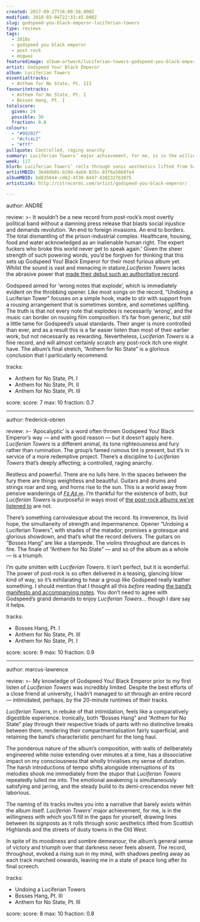 ```yaml
---
created: 2017-09-27T16:00:58.000Z
modified: 2018-03-04T22:33:45.000Z
slug: godspeed-you-black-emperor-luciferian-towers
type: reviews
tags:
  - 2010s
  - godspeed you black emperor
  - post rock
  - mogwai
featuredimage: album-artwork/luciferian-towers-godspeed-you-black-emperor.jpg
artist: Godspeed You! Black Emperor
album: Luciferian Towers
essentialtracks:
  - Anthem for No State, Pt. III
favouritetracks:
  - Anthem for No State, Pt. I
  - Bosses Hang, Pt. I
totalscore:
  given: 24
  possible: 30
  fraction: 0.8
colours:
  - "#99202f"
  - "#cfc4c2"
  - "#fff"
pullquote: Controlled, raging anarchy
summary: Luciferian Towers’ major achievement, for me, is in the willingness with which you’ll fill in the gaps for yourself, drawing lines between its signposts as it rolls through sonic aesthetics lifted from Scottish Highlands and the streets of dusty towns in the Old West.
week: 117
blurb: Luciferian Towers’ rolls through sonic aesthetics lifted from Scottish Highlands and the streets of dusty towns in the Old West, inviting listeners to fill in the gaps.
artistMBID: 3648db01-b29d-4ab9-835c-83f6a5068fe4
albumMBID: bd835044-cd62-4f30-8447-438232763075
artistLink: http://cstrecords.com/artist/godspeed-you-black-emperor/

---
```


author: ANDRÉ

review: >-
  It wouldn’t be a new record from post-rock’s most overtly political band without a damning press release that blasts social injustice and demands revolution. ‘An end to foreign invasions. An end to borders. The total dismantling of the prison-industrial complex. Healthcare, housing, food and water acknowledged as an inalienable human right. The expert fuckers who broke this world never get to speak again.’ Given the sheer strength of such powering words, you’d be forgiven for thinking that this sets up Godspeed You! Black Emperor for their most furious album yet. Whilst the sound is vast and menacing in stature,*Luciferian Towers* lacks the abrasive power that [made their debut such an authoritative record](/reviews/godspeed-you-black-emperor-f-sharp-a-sharp-infinity/).
  
  Godspeed aimed for ‘wrong notes that explode’, which is immediately evident on the throbbing opener. Like most songs on the record, “Undoing a Luciferian Tower” focuses on a simple hook, made to stir with support from a rousing arrangement that is sometimes sombre, and sometimes uplifting. The truth is that not every note that explodes is necessarily ‘wrong’, and the music can border on rousing film composition. It’s far from generic, but still a little tame for Godspeed’s usual standards. Their anger is more controlled than ever, and as a result this is a far easier listen than most of their earlier work, but not necessarily as rewarding. Nevertheless, *Luciferian Towers* is a fine record, and will almost certainly scratch any post-rock itch one might have. The album’s final stretch, “Anthem for No State” is a glorious conclusion that I particularly recommend.

tracks:
  - Anthem for No State, Pt. I
  - ­­Anthem for No State, Pt. II
  - ­­Anthem for No State, Pt. III

score:
  score: 7
  max: 10
  fraction: 0.7

---
author: frederick-obrien

review: >-
  ‘Apocalyptic’ is a word often thrown Godspeed You! Black Emperor’s way — and with good reason — but it doesn’t apply here. *Luciferian Towers* is a different animal, its tone righteousness and fury rather than rumination. The group’s famed ruinous tint is present, but it’s in service of a more redemptive project. There’s a discipline to *Luciferian Towers* that’s deeply affecting; a controlled, raging anarchy. 
  
  Restless and powerful. There are no lulls here. In the spaces between the fury there are things weightless and beautiful. Guitars and drums and strings roar and sing, and horns rise to the sun. This is a world away from pensive wanderings of [*F♯ A♯ ∞*](/reviews/godspeed-you-black-emperor-f-sharp-a-sharp-infinity/>). I’m thankful for the existence of both, but *Luciferian Towers* is purposeful in ways most of [the post-rock albums we’ve listened to](/reviews/mogwai-every-countrys-sun/) are not.

  There’s something carnivalesque about the record. Its irreverence, its livid hope, the simultaneity of strength and impermanence. Opener “Undoing a Luciferian Towers”, with shades of the matador, promises a grotesque and glorious showdown, and that’s what the record delivers. The guitars on “Bosses Hang” are like a stampede. The violins throughout are dances in fire. The finale of “Anthem for No State” — and so of the album as a whole — is a triumph. 
  
  I’m quite smitten with *Luciferian Towers*. It isn’t perfect, but it is wonderful. The power of post-rock is so often delivered in a teasing, glancing blow kind of way, so it’s exhilarating to hear a group like Godspeed really leather something. I should mention that I thought all this *before* reading [the band’s manifesto and accompanying notes](http://cstrecords.com/cst126/). You don’t need to agree with Godspeed’s grand demands to enjoy *Luciferian Towers*… though I dare say it helps.

tracks:
  - Bosses Hang, Pt. I
  - ­­Anthem for No State, Pt. III
  - ­­Anthem for No State, Pt. I

score:
  score: 9
  max: 10
  fraction: 0.9

---
author: marcus-lawrence

review: >-
  My knowledge of Godspeed You! Black Emperor prior to my first listen of *Luciferian Towers* was incredibly limited. Despite the best efforts of a close friend at university, I hadn’t managed to sit through an entire record — intimidated, perhaps, by the 20-minute runtimes of their tracks. 
  
  *Luciferian Towers*, in rebuke of that intimidation, feels like a comparatively digestible experience. Ironically, both “Bosses Hang” and “Anthem for No State” play through their respective triads of parts with no distinctive breaks between them, rendering their compartmentalisation fairly superficial, and retaining the band’s characteristic penchant for the long haul. 
  
  The ponderous nature of the album’s composition, with walls of deliberately engineered white noise extending over minutes at a time, has a dissociative impact on my consciousness that wholly trivialises my sense of duration. The harsh introductions of tempo shifts alongside interruptions of its melodies shook me immediately from the stupor that *Luciferian Towers* repeatedly lulled me into. The emotional awakening is simultaneously satisfying and jarring, and the steady build to its demi-crescendos never felt laborious.

  The naming of its tracks invites you into a narrative that barely exists within the album itself. *Luciferian Towers*’ major achievement, for me, is in the willingness with which you’ll fill in the gaps for yourself, drawing lines between its signposts as it rolls through sonic aesthetics lifted from Scottish Highlands and the streets of dusty towns in the Old West. 
  
  In spite of its moodiness and sombre demeanour, the album’s general sense of victory and triumph over that darkness never feels absent. The record, throughout, evoked a rising sun in my mind, with shadows peeling away as each track marched onwards, leaving me in a state of peace long after its final screech.

tracks:
  - Undoing a Luciferian Towers
  - ­­Bosses Hang, Pt. III
  - ­­Anthem for No State, Pt. III

score:
  score: 8
  max: 10
  fraction: 0.8
